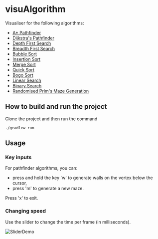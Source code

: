 # visuAlgorithm
Visualiser for the following algorithms:
- [A* Pathfinder](https://github.com/kevcen/visuAlgorithm/wiki/A*-Pathfinder)
- [Dijkstra's Pathfinder](https://github.com/kevcen/visuAlgorithm/wiki/Dijkstra's-Pathfinder)
- [Depth First Search](https://github.com/kevcen/visuAlgorithm/wiki/Depth-First-Search)
- [Breadth First Search](https://github.com/kevcen/visuAlgorithm/wiki/Breadth-First-Search)
- [Bubble Sort](https://github.com/kevcen/visuAlgorithm/wiki/Bubble-Sort)
- [Insertion Sort](https://github.com/kevcen/visuAlgorithm/wiki/Insertion-Sort)
- [Merge Sort](https://github.com/kevcen/visuAlgorithm/wiki/Merge-Sort)
- [Quick Sort](https://github.com/kevcen/visuAlgorithm/wiki/Quick-Sort)
- [Bogo Sort](https://github.com/kevcen/visuAlgorithm/wiki/Bogo-Sort)
- [Linear Search](https://github.com/kevcen/visuAlgorithm/wiki/Linear-Search)
- [Binary Search](https://github.com/kevcen/visuAlgorithm/wiki/Binary-Search)
- [Randomised Prim's Maze Generation](https://github.com/kevcen/visuAlgorithm/wiki/Randomised-Prim's-Maze-Generation)

## How to build and run the project
Clone the project and then run the command

`./gradlew run`

## Usage


### Key inputs
For pathfinder algorithms, you can:
  - press and hold the key 'w' to generate walls on the vertex below the cursor,
  - press 'm' to generate a new maze.


Press 'x' to exit.

### Changing speed
Use the slider to change the time per frame (in milliseconds).

![SliderDemo](https://i.imgur.com/jKKGiE9.gif)
